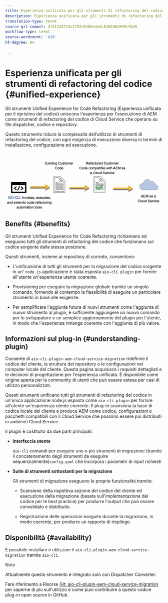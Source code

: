 ```yaml
---
title: Esperienza unificata per gli strumenti di refactoring del codice
description: Esperienza unificata per gli strumenti di refactoring del codice
translation-type: tm+mt
source-git-commit: df41244712e1792e5265e4e6c8104962899c9b26
workflow-type: tm+mt
source-wordcount: '418'
ht-degree: 0%

---
```



# Esperienza unificata per gli strumenti di refactoring del codice {#unified-experience}

Gli strumenti Unified Experience for Code Refactoring (Esperienza unificata per il ripristino del codice) uniscono l&#39;esperienza per l&#39;esecuzione di AEM come strumenti di refactoring del codice di Cloud Service che operano su file dispatcher, codice e repository.

Questo strumento riduce la complessità dell’utilizzo di strumenti di refactoring del codice, con ogni esigenza di esecuzione diversa in termini di installazione, configurazione ed esecuzione.

![immagine](/help/move-to-cloud-service/assets/unified-1.png)

## Benefits {#benefits}

Gli strumenti Unified Experience for Code Refactoring richiamano ed eseguono tutti gli strumenti di refactoring del codice che funzionano sul codice sorgente dalla stessa posizione.

Questi strumenti, insieme ai repository di corredo, consentono:

* L&#39;unificazione di tutti gli strumenti per la migrazione del codice sorgente in un&#39; `node.js` applicazione è stata esposta `aio-cli plugin` per fornire all&#39;utente un&#39;esperienza utente coerente.

* Provisioning per eseguire la migrazione globale tramite un singolo comando, fornendo al contempo la flessibilità di eseguire un particolare strumento in base alle esigenze.

* Per semplificare l&#39;aggiunta futura di nuovi strumenti come l&#39;aggiunta di nuovo strumento al plugin, è sufficiente aggiungere un nuovo comando per lo sviluppatore e un semplice aggiornamento del plugin per l&#39;utente, in modo che l&#39;esperienza rimanga coerente con l&#39;aggiunta di più valore.

## Informazioni sul plug-in {#understanding-plugin}

Consente di `aio-cli-plugin-aem-cloud-service-migration` ridefinire il codice del cliente, la struttura del repository o le configurazioni nel computer locale del cliente. Questa pagina acquisisce i requisiti dettagliati e le decisioni di progettazione per l&#39;esperienza unificata.
È disponibile come origine aperta per la community di utenti che può essere estesa per casi di utilizzo personalizzati.

Questi strumenti unificano tutti gli strumenti di refactoring del codice in un&#39;unica applicazione node.js esposta come `aio-cli plugin` per fornire all&#39;utente un&#39;esperienza utente coerente. Il plug-in scansiona la base di codice locale del cliente e produce AEM come codice, configurazioni e pacchetti compatibili con il Cloud Service che possono essere poi distribuiti in ambienti Cloud Service.

Il plugin è costituito da due parti principali:

* **Interfaccia utente**

   `aio-cli` comandi per eseguire uno o più strumenti di migrazione (tramite il concatenamento degli strumenti da eseguire sequenzialmente)`config.yaml` che incorpora i parametri di input richiesti

* **Suite di strumenti sottostanti per la migrazione**

   Gli strumenti di migrazione eseguono le proprie funzionalità tramite:

   * Scansione della rispettiva sezione del codice del cliente ed esecuzione della migrazione (basata sull&#39;implementazione del codice per le best practice) per produrre l&#39;output che può essere convalidato e distribuito.

   * Registrazione delle operazioni eseguite durante la migrazione, in modo coerente, per produrre un rapporto di riepilogo.

## Disponibilità {#availability}

È possibile installare e utilizzare il `aio-cli-plugin-aem-cloud-service-migration` tramite `aio-cli`.

>[!NOTE]
>Attualmente questo strumento è integrato solo con Dispatcher Converter.

Fare riferimento a Risorse [Git: aio-cli-plugin-aem-cloud-service-migration](https://github.com/adobe/aio-cli-plugin-aem-cloud-service-migration) per saperne di più sull&#39;utilizzo e come puoi contribuire a questo codice plug-in open source in GitHub.

